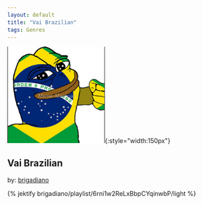 ```yaml
---
layout: default
title: "Vai Brazilian"
tags: Genres
---
```

![Pepe](/assets/img/brazilian.png){:style="width:150px"}
## Vai Brazilian
by: [brigadiano](https://open.spotify.com/user/brigadiano)



{% jektify brigadiano/playlist/6rni1w2ReLxBbpCYqinwbP/light %}